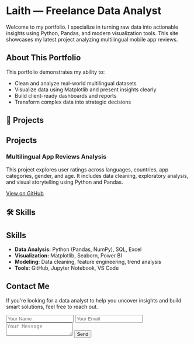 

<h1>Laith — Freelance Data Analyst</h1>
<p>Welcome to my portfolio. I specialize in turning raw data into actionable insights using Python, Pandas, and modern visualization tools. This site showcases my latest project analyzing multilingual mobile app reviews.</p>


<h2>About This Portfolio</h2>
<p>This portfolio demonstrates my ability to:
<ul>
  <li>Clean and analyze real-world multilingual datasets</li>
  <li>Visualize data using Matplotlib and present insights clearly</li>
  <li>Build client-ready dashboards and reports</li>
  <li>Transform complex data into strategic decisions</li>
</ul>
</p>

## 🚀 Projects

<h2><i class="fas fa-folder"></i> Projects</h2>
<div class="project">
  <h3>Multilingual App Reviews Analysis</h3>
  <p>This project explores user ratings across languages, countries, app categories, gender, and age. It includes data cleaning, exploratory analysis, and visual storytelling using Python and Pandas.</p>
  <a href="https://github.com/Laithjadaan/Multilingual-app-reviews.git" target="_blank">View on GitHub</a>
</div>

## 🛠️ Skills

<h2>Skills</h2>
<ul>
  <li><strong>Data Analysis:</strong> Python (Pandas, NumPy), SQL, Excel</li>
  <li><strong>Visualization:</strong> Matplotlib, Seaborn, Power BI</li>
  <li><strong>Modeling:</strong> Data cleaning, feature engineering, trend analysis</li>
  <li><strong>Tools:</strong> GitHub, Jupyter Notebook, VS Code</li>
</ul>

<h2>Contact Me</h2>
<p>If you're looking for a data analyst to help you uncover insights and build smart solutions, feel free to reach out.</p>
<form action="https://formsubmit.co/your.email@example.com" method="POST">
  <input type="text" name="name" placeholder="Your Name" required>
  <input type="email" name="email" placeholder="Your Email" required>
  <textarea name="message" placeholder="Your Message" required></textarea>
  <button type="submit">Send</button>
</form>
